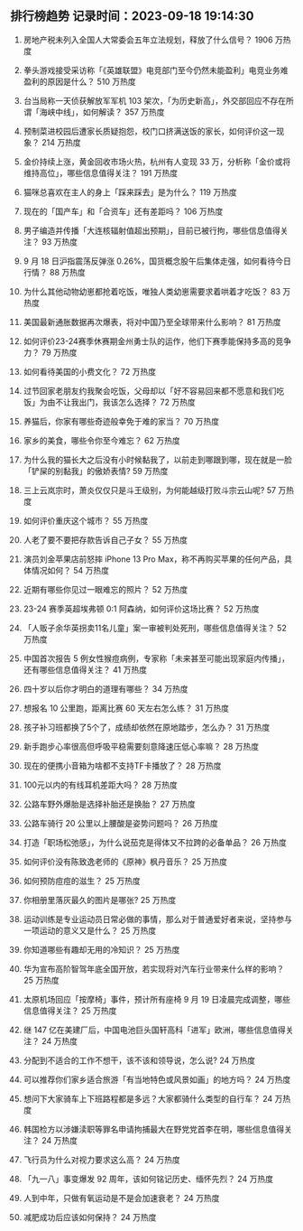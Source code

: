 
## 排行榜趋势 记录时间：2023-09-18 19:14:30
  
  1. 房地产税未列入全国人大常委会五年立法规划，释放了什么信号？ 1906 万热度
    
  2. 拳头游戏接受采访称「《英雄联盟》电竞部门至今仍然未能盈利」电竞业务难盈利的原因是什么？ 510 万热度
    
  3. 台当局称一天侦获解放军军机 103 架次，「为历史新高」，外交部回应不存在所谓「海峡中线」，如何解读？ 357 万热度
    
  4. 预制菜进校园后遭家长质疑抱怨，校门口挤满送饭的家长，如何评价这一现象？ 214 万热度
    
  5. 金价持续上涨，黄金回收市场火热，杭州有人变现 33 万，分析称「金价或将维持高位」，哪些信息值得关注？ 191 万热度
    
  6. 猫咪总喜欢在主人的身上「踩来踩去」是为什么？ 119 万热度
    
  7. 现在的「国产车」和「合资车」还有差距吗？ 106 万热度
    
  8. 男子编造并传播「大连核辐射值超出预期」，目前已被行拘，哪些信息值得关注？ 93 万热度
    
  9. 9 月 18 日沪指震荡反弹涨 0.26%，国货概念股午后集体走强，如何看待今日行情？ 88 万热度
    
  10. 为什么其他动物幼崽都抢着吃饭，唯独人类幼崽需要求着哄着才吃饭？ 83 万热度
    
  11. 美国最新通胀数据再次爆表，将对中国乃至全球带来什么影响？ 81 万热度
    
  12. 如何评价23-24赛季休赛期金州勇士队的运作，他们下赛季能保持多高的竞争力？ 79 万热度
    
  13. 如何看待美国的小费文化？ 72 万热度
    
  14. 过节回家老朋友约我聚会吃饭，父母却以「好不容易回来都不愿意和我们吃饭」为由不让我出门，我该怎么选择？ 72 万热度
    
  15. 养猫后，你家有哪些奇迹般幸免于难的家当？ 70 万热度
    
  16. 家乡的美食，哪些令你至今难忘？ 62 万热度
    
  17. 为什么我的猫长大之后没有小时候黏我了，以前走到哪跟到哪，现在就是一脸「铲屎的别黏我」的傲娇表情? 59 万热度
    
  18. 三上云岚宗时，萧炎仅仅只是斗王级别，为何能越级打败斗宗云山呢? 57 万热度
    
  19. 如何评价重庆这个城市？ 55 万热度
    
  20. 人老了要不要把存款告诉自己子女？ 55 万热度
    
  21. 演员刘金苹果店前怒摔 iPhone 13 Pro Max，称不再购买苹果的任何产品，具体情况如何？ 54 万热度
    
  22. 近期有哪些你见过一眼难忘的照片？ 52 万热度
    
  23. 23-24 赛季英超埃弗顿 0:1 阿森纳，如何评价这场比赛？ 52 万热度
    
  24. 「人贩子余华英拐卖11名儿童」案一审被判处死刑，哪些信息值得关注？ 52 万热度
    
  25. 中国首次报告 5 例女性猴痘病例，专家称「未来甚至可能出现家庭内传播」，还有哪些信息值得关注？ 41 万热度
    
  26. 四十岁以后你才明白的道理有哪些？ 34 万热度
    
  27. 想报名 10 公里跑，距离比赛 60 天左右怎么练？ 31 万热度
    
  28. 孩子补习班都换了5个了，成绩却依然在原地踏步，怎么办？ 31 万热度
    
  29. 新手跑步心率很高但呼吸平稳需要刻意降速压低心率嘛？ 28 万热度
    
  30. 现在的便携小音箱为啥都不支持TF卡播放了？ 28 万热度
    
  31. 100元以内的有线耳机差距大吗？ 28 万热度
    
  32. 公路车野外爆胎是选择补胎还是换胎？ 27 万热度
    
  33. 公路车骑行 20 公里以上腰酸是姿势问题吗？ 26 万热度
    
  34. 打造「职场松弛感」，为什么说茄克是得体又不拉跨的必备单品？ 26 万热度
    
  35. 如何评价没有陈致逸老师的《原神》枫丹音乐？ 25 万热度
    
  36. 如何预防痘痘的滋生？ 25 万热度
    
  37. 你相册里落灰最久的图片是哪张? 25 万热度
    
  38. 运动训练是专业运动员日常必做的事情，那么对于普通爱好者来说，坚持参与一项运动的意义又是什么？ 25 万热度
    
  39. 你知道哪些有趣却无用的冷知识？ 25 万热度
    
  40. 华为宣布高阶智驾年底全国开放，若实现将对汽车行业带来什么样的影响？ 25 万热度
    
  41. 太原机场回应「按摩椅」事件，预计所有座椅 9 月 19 日凌晨完成调整，哪些信息值得关注？ 25 万热度
    
  42. 继 147 亿在美建厂后，中国电池巨头国轩高科「进军」欧洲，哪些信息值得关注？ 24 万热度
    
  43. 分配到不适合的工作不想干，该不该和领导说，怎么说? 24 万热度
    
  44. 可以推荐你们家乡适合旅游「有当地特色或风景如画」的地方吗？ 24 万热度
    
  45. 想问下大家骑车上下班路程都是多远？大家都骑什么类型的自行车？ 24 万热度
    
  46. 韩国检方以涉嫌渎职等罪名申请拘捕最大在野党党首李在明，哪些信息值得关注？ 24 万热度
    
  47. 飞行员为什么对视力要求这么高？ 24 万热度
    
  48. 「九一八」事变爆发 92 周年，该如何铭记历史、缅怀先烈？ 24 万热度
    
  49. 人到中年，只做有氧运动是不是会加速衰老？ 24 万热度
    
  50. 减肥成功后应该如何保持？ 24 万热度
    